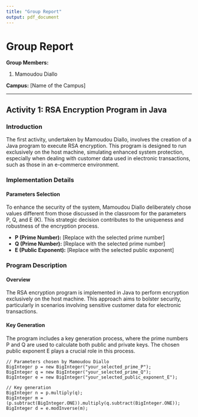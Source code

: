 ```yaml
---
title: "Group Report"
output: pdf_document
---
```


# Group Report

**Group Members:**
1. Mamoudou Diallo

**Campus:**
[Name of the Campus]

---

## Activity 1: RSA Encryption Program in Java

### Introduction
The first activity, undertaken by Mamoudou Diallo, involves the creation of a Java program to execute RSA encryption. This program is designed to run exclusively on the host machine, simulating enhanced system protection, especially when dealing with customer data used in electronic transactions, such as those in an e-commerce environment.

### Implementation Details

#### Parameters Selection
To enhance the security of the system, Mamoudou Diallo deliberately chose values different from those discussed in the classroom for the parameters P, Q, and E (K). This strategic decision contributes to the uniqueness and robustness of the encryption process.

- **P (Prime Number):** [Replace with the selected prime number]
- **Q (Prime Number):** [Replace with the selected prime number]
- **E (Public Exponent):** [Replace with the selected public exponent]

### Program Description

#### Overview
The RSA encryption program is implemented in Java to perform encryption exclusively on the host machine. This approach aims to bolster security, particularly in scenarios involving sensitive customer data for electronic transactions.

#### Key Generation
The program includes a key generation process, where the prime numbers P and Q are used to calculate both public and private keys. The chosen public exponent E plays a crucial role in this process.

```{java}
// Parameters chosen by Mamoudou Diallo
BigInteger p = new BigInteger("your_selected_prime_P");
BigInteger q = new BigInteger("your_selected_prime_Q");
BigInteger e = new BigInteger("your_selected_public_exponent_E");

// Key generation
BigInteger n = p.multiply(q);
BigInteger m = (p.subtract(BigInteger.ONE)).multiply(q.subtract(BigInteger.ONE));
BigInteger d = e.modInverse(m);
